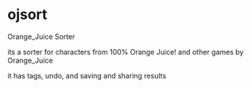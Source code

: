 # ojsort
Orange_Juice Sorter

its a sorter for characters from 100% Orange Juice! and other games by Orange_Juice

it has tags, undo, and saving and sharing results
